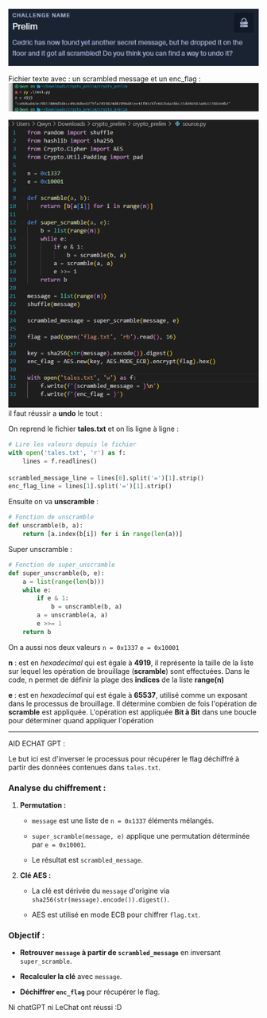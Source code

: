 
![alt text](img/Pasted_image_20250325223333.png)

Fichier texte avec : 
un scrambled message et un enc_flag : 
![alt text](img/Pasted_image_20250325223405.png)

![alt text](img/Pasted_image_20250325223323.png)
il faut réussir a **undo** le tout : 

On reprend le fichier **tales.txt** et on lis ligne à ligne : 

```python
# Lire les valeurs depuis le fichier
with open('tales.txt', 'r') as f:
    lines = f.readlines()

scrambled_message_line = lines[0].split('=')[1].strip()
enc_flag_line = lines[1].split('=')[1].strip()
```

Ensuite on va **unscramble** : 

```python
# Fonction de unscramble
def unscramble(b, a):
    return [a.index(b[i]) for i in range(len(a))]
```

Super unscramble : 

```python
# Fonction de super_unscramble
def super_unscramble(b, e):
    a = list(range(len(b)))
    while e:
        if e & 1:
            b = unscramble(b, a)
        a = unscramble(a, a)
        e >>= 1
    return b
```

On a aussi nos deux valeurs 
`n = 0x1337`
`e = 0x10001`


**n** : est en *hexadecimal* qui est égale à **4919**, il représente la taille de la liste sur lequel les opération de brouillage (**scramble**) sont effectuées. 
Dans le code, n permet de définir la plage des **indices** de la liste **range(n)** 

**e** : est en *hexadecimal* qui est égale à **65537**, utilisé comme un exposant dans le processus de brouillage. Il détermine combien de fois l'opération de **scramble** est appliquée. 
L'opération est appliquée **Bit à Bit** dans une boucle pour déterminer quand appliquer l'opération 

---
AID ECHAT GPT : 

Le but ici est d'inverser le processus pour récupérer le flag déchiffré à partir des données contenues dans `tales.txt`.
### Analyse du chiffrement :

1. **Permutation :**
    
    - `message` est une liste de `n = 0x1337` éléments mélangés.
        
    - `super_scramble(message, e)` applique une permutation déterminée par `e = 0x10001`.
        
    - Le résultat est `scrambled_message`.
        
2. **Clé AES :**
    
    - La clé est dérivée du `message` d'origine via `sha256(str(message).encode()).digest()`.
        
    - AES est utilisé en mode ECB pour chiffrer `flag.txt`.
        

### Objectif :

- **Retrouver `message` à partir de `scrambled_message`** en inversant `super_scramble`.
    
- **Recalculer la clé** avec `message`.
    
- **Déchiffrer `enc_flag`** pour récupérer le flag.

Ni chatGPT ni LeChat ont réussi :D

